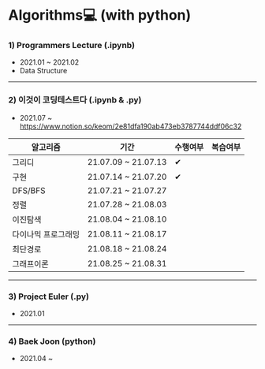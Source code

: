 # Algorithms💻 (with python)


### 1) Programmers Lecture (.ipynb) 
- 2021.01 ~ 2021.02   
- Data Structure   


------------------------------------------
### 2) 이것이 코딩테스트다 (.ipynb & .py) 
- 2021.07 ~ 
https://www.notion.so/keom/2e81dfa190ab473eb3787744ddf06c32

|알고리즘|기간|수행여부|복습여부|
|------|------|------|------|
|그리디|21.07.09 ~ 21.07.13|✔| |
|구현|21.07.14 ~ 21.07.20|✔ | |
|DFS/BFS|21.07.21 ~ 21.07.27| | |  
|정렬|21.07.28 ~ 21.08.03| | |  
|이진탐색|21.08.04 ~ 21.08.10| | |  
|다이나믹 프로그래밍|21.08.11 ~ 21.08.17| | |
|최단경로|21.08.18 ~ 21.08.24| | |
|그래프이론|21.08.25 ~ 21.08.31| | |

------------------------------------------
### 3) Project Euler (.py) 
- 2021.01 

------------------------------------------
### 4) Baek Joon (python) 
- 2021.04 ~ 

